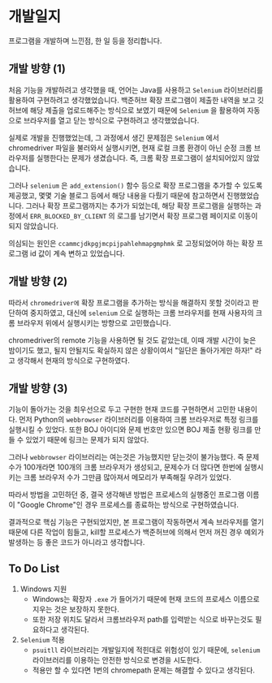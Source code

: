 # 개발일지
프로그램을 개발하며 느낀점, 한 일 등을 정리합니다.

## 개발 방향 (1)
처음 기능을 개발하려고 생각했을 때, 언어는 Java를 사용하고 ```Selenium``` 라이브러리를 활용하여 구현하려고 생각했었습니다. 백준허브 확장 프로그램이 제출한 내역을 보고 깃허브에 해당 제출을 업로드해주는 방식으로 보였기 때문에 ```Selenium``` 을 활용하여 자동으로 브라우저를 열고 닫는 방식으로 구현하려고 생각했었습니다.

실제로 개발을 진행했었는데, 그 과정에서 생긴 문제점은 ```Selenium``` 에서 chromedriver 파일을 불러와서 실행시키면, 현재 로컬 크롬 환경이 아닌 순정 크롬 브라우저를 실행한다는 문제가 생겼습니다. 즉, 크롬 확장 프로그램이 설치되어있지 않았습니다.

그러나 ```selenium``` 은 ```add_extension()``` 함수 등으로 확장 프로그램을 추가할 수 있도록 제공했고, 몇몇 기술 블로그 등에서 해당 내용을 다뤘기 때문에 참고하면서 진행했었습니다. 그러나 확장 프로그램까지는 추가가 되었는데, 해당 확장 프로그램을 실행하는 과정에서 ```ERR_BLOCKED_BY_CLIENT``` 의 로그를 남기면서 확장 프로그램 페이지로 이동이 되지 않았습니다.

의심되는 원인은 ```ccammcjdkpgjmcpijpahlehmapgmphmk``` 로 고정되었어야 하는 확장 프로그램 id 값이 계속 변하고 있었습니다.

## 개발 방향 (2)
따라서 ```chromedriver에``` 확장 프로그램을 추가하는 방식을 해결하지 못할 것이라고 판단하여 중지하였고, 대신에 ```selenium``` 으로 실행하는 크롬 브라우저를 현재 사용자의 크롬 브라우저 위에서 실행시키는 방향으로 고민했습니다.

chromedriver의 remote 기능을 사용하면 될 것도 같았는데, 이때 개발 시간이 늦은 밤이기도 했고, 될지 안될지도 확실하지 않은 상황이여서 "일단은 돌아가게만 하자!" 라고 생각해서 현재의 방식으로 구현하였다.

## 개발 방향 (3)
기능이 돌아가는 것을 최우선으로 두고 구현한 현재 코드를 구현하면서 고민한 내용이다. 먼저 Python의 ```webbrowser``` 라이브러리를 이용하여 크롬 브라우저로 특정 링크를 실행시킬 수 있었다. 또한 BOJ 아이디와 문제 번호만 있으면 BOJ 제출 현황 링크를 만들 수 있었기 때문에 링크는 문제가 되지 않았다.

그러나 ```webbrowser``` 라이브러리는 여는것은 가능했지만 닫는것이 불가능했다. 즉 문제수가 100개라면 100개의 크롬 브라우저가 생성되고, 문제수가 더 많다면 한번에 실행시키는 크롬 브라우저 수가 그만큼 많아져서 메모리가 부족해질 우려가 있었다.

따라서 방법을 고민하던 중, 결국 생각해낸 방법은 프로세스의 실행중인 프로그램 이름이 "Google Chrome"인 경우 프로세스를 종료하는 방식으로 구현하였습니다.

결과적으로 핵심 기능은 구현되었지만, 본 프로그램이 작동하면서 계속 브라우저를 열기 때문에 다른 작업이 힘들고, kill할 프로세스가 백준허브에 의해서 먼저 꺼진 경우 예외가 발생하는 등 좋은 코드가 아니라고 생각합니다.

## To Do List
1. Windows 지원
    * Windows는 확장자 ```.exe``` 가 들어가기 때문에 현재 코드의 프로세스 이름으로 지우는 것은 보장하지 못한다.
    * 또한 저장 위치도 달라서 크롬브라우저 path를 입력받는 식으로 바꾸는것도 필요하다고 생각된다.
2. ```Selenium``` 적용
    * ```psuitll``` 라이브러리는 개발일지에 적힌대로 위험성이 있기 때문에, ```selenium``` 라이브러리를 이용하는 안전한 방식으로 변경을 시도한다.
    * 적용만 할 수 있다면 1번의 chromepath 문제는 해결할 수 있다고 생각된다.